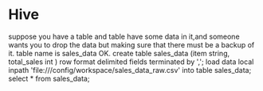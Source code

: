 # Hive
suppose you have a table and table have some data in it,and someone wants you to drop the data but making sure that there must be a backup of it.
table name is sales_data OK.
create table sales_data
(item string,
total_sales int
)
row format delimited
fields terminated by ',';
load data local inpath 'file:///config/workspace/sales_data_raw.csv' into table sales_data;
select * from sales_data;
